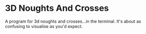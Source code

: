 # 3D Noughts And Crosses
 A program for 3d noughts and crosses...in the terminal. It's about as confusing to visualise as you'd expect.
